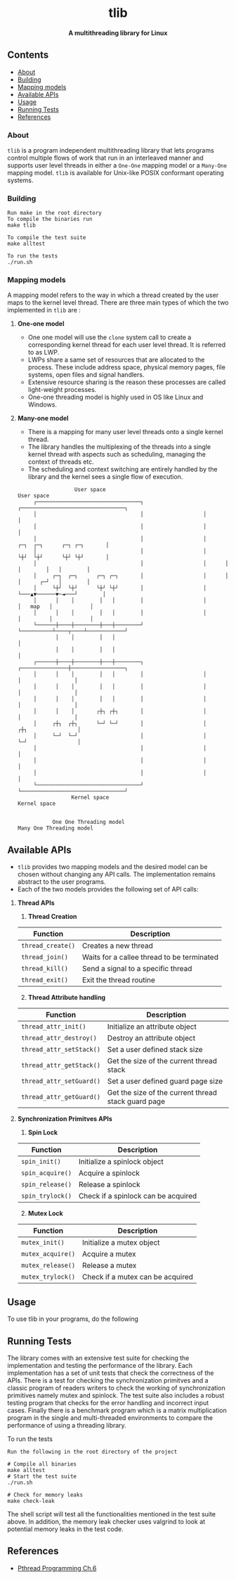 <div style = "text-align:center">
	<h1>tlib</h1>
	<h4>A multithreading library for Linux</h4> 
</div>

## Contents

- [About](#about)
- [Building](#building)
- [Mapping models](#mapping-models)
- [Available APIs](#available-apis)
- [Usage](#usage)
- [Running Tests](#running-tests)
- [References](#references)

### About

`tlib` is a program independent multithreading library that lets programs control multiple flows of work that run in an interleaved manner and supports user level threads in either a `One-One` mapping model or a `Many-One` mapping model. `tlib` is available for Unix-like POSIX conformant operating systems.

### Building

```
Run make in the root directory
To compile the binaries run
make tlib

To compile the test suite
make alltest

To run the tests
./run.sh
```

### Mapping models

A mapping model refers to the way in which a thread created by the user maps to the kernel level thread. There are three main types of which the two implemented in `tlib` are :

1. <b>One-one model</b>

   - One one model will use the `clone` system call to create a corresponding kernel thread for each user level thread. It is referred to as LWP.
   - LWPs share a same set of resources that are allocated to the process. These include address space, physical memory pages, file systems, open files and signal handlers.
   - Extensive resource sharing is the reason these processes are called light-weight processes.
   - One-one threading model is highly used in OS like Linux and Windows.

2. <b>Many-one model</b>

   - There is a mapping for many user level threads onto a single kernel thread.
   - The library handles the multiplexing of the threads into a single kernel thread with aspects such as scheduling, managing the context of threads etc.
   - The scheduling and context switching are entirely handled by the library and the kernel sees a single flow of execution.

   ```
                     User space                                            User space
        ┌─────────────────────────────────┐                   ┌─────────────────────────────────┐
        │                                 │                   │                                 │
        │                                 │                   │                                 │
        │                                 │                   │     ┌─┐  ┌─┐      ┌─┐ ┌─┐       │
        │                                 │                   │     └┼┘  └┼┘      └┼┘ └┼┘       │
        │                                 │                   │      │    │        │   │        │
        │     ┌─┐  ┌─┐      ┌─┐ ┌─┐       │                   │      │    │      ┌─┘   │        │
        │     └┼┘  └┼┘      └┼┘ └┼┘       │                   │      └───▲▼──────▼─◄───┘        │
        │      │    │        │   │        │                   │          │   map   │            │
        │      │    │        │   │        │                   │          │         │            │
        └──────┼────┼────────┼───┼────────┘                   └──────────┴────┬────┴────────────┘
               │    │        │   │                                            │
               │    │        │   │                                            │
        ┌──────┼────┼────────┼───┼────────┐                   ┌───────────────┼─────────────────┐
        │      │    │        │   │        │                   │               │                 │
        │      │    │        │   │        │                   │               │                 │
        │      │    │        │   │        │                   │               │                 │
        │      │    │       ┌┼┐ ┌┼┐       │                   │               │                 │
        │     ┌┼┐  ┌┼┐      └─┘ └─┘       │                   │              ┌┼┐                │
        │     └─┘  └─┘                    │                   │              └─┘                │
        │                                 │                   │                                 │
        │                                 │                   │                                 │
        │                                 │                   │                                 │
        └─────────────────────────────────┘                   └─────────────────────────────────┘
                    Kernel space                                          Kernel space


              One One Threading model                                Many One Threading model

   ```

## Available APIs

- `tlib` provides two mapping models and the desired model can be chosen without changing any API calls. The implementation remains abstract to the user programs.
- Each of the two models provides the following set of API calls:

1. <b>Thread APIs</b>


   1. <b>Thread Creation</b>

   | Function | Description |
   | --- | --- |
   | `thread_create()` | Creates a new thread |
   | `thread_join()` | Waits for a callee thread to be terminated |
   | `thread_kill()` | Send a signal to a specific thread |
   | `thread_exit()` | Exit the thread routine |

   2. <b>Thread Attribute handling</b>
   
   | Function | Description |
   | --- | --- |
   | `thread_attr_init()` | Initialize an attribute object |
   | `thread_attr_destroy()` | Destroy an attribute object |
   | `thread_attr_setStack()` | Set a user defined stack size |
   | `thread_attr_getStack()` | Get the size of the current thread stack |
   | `thread_attr_setGuard()` | Set a user defined guard page size |
   | `thread_attr_getGuard()` | Get the size of the current thread stack guard page |

2. <b>Synchronization Primitves APIs</b>

   1. <b>Spin Lock</b>

   | Function | Description |
   | --- | --- |
   | `spin_init()` | Initialize a spinlock object |
   | `spin_acquire()` | Acquire a spinlock |
   | `spin_release()` | Release a spinlock |
   | `spin_trylock()` | Check if a spinlock can be acquired |

   2. <b>Mutex Lock</b>

   | Function | Description |
   | --- | --- |
   | `mutex_init()` | Initialize a mutex object |
   | `mutex_acquire()` | Acquire a mutex |
   | `mutex_release()` | Release a mutex |
   | `mutex_trylock()` | Check if a mutex can be acquired |

## Usage

To use tlib in your programs, do the following


## Running Tests

The library comes with an extensive test suite for checking the implementation and testing the performance of the library. Each implementation has a set of unit tests that check the correctness of the APIs. There is a test for checking the synchronization primitves and a classic program of readers writers to check the working of synchronization primitives namely mutex and spinlock. The test suite also includes a robust testing program that checks for the error handling and incorrect input cases. Finally there is a benchmark program which is a matrix multiplication program in the single and multi-threaded environments to compare the performance of using a threading library.

To run the tests
```
Run the following in the root directory of the project

# Compile all binaries
make alltest
# Start the test suite
./run.sh

# Check for memory leaks
make check-leak

```

The shell script will test all the functionalities mentioned in the test suite above. In addition, the memory leak checker uses valgrind to look at potential memory leaks in the test code. 

## References

- [Pthread Programming Ch.6](https://maxim.int.ru/bookshelf/PthreadsProgram/htm/r_47.html)
